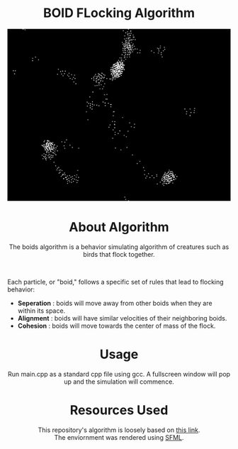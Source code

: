
<h1 align="center">
BOID FLocking Algorithm  
</h1>

![alt text](https://github.com/C295-oss/BOIDSAlgorithm/blob/master/BOID.png)

<h1 align="center">
About Algorithm 
</h1>

<p align="center">
The boids algorithm is a behavior simulating algorithm of creatures such as birds that flock together. 
<br/>
</p>

<br/>

<p>
Each particle, or "boid," follows a specific set of rules that lead to flocking behavior:
</p>
<ul>
  <li><b>Seperation</b> : boids will move away from other boids when they are within its space. </li>
  <li><b>Alignment</b> : boids will have similar velocities of their neighboring boids. </li>
  <li><b>Cohesion</b> : boids will move towards the center of mass of the flock. </li>
</ul>

<h1 align="center">
Usage
</h1>
<p align="center">
Run main.cpp as a standard cpp file using gcc. A fullscreen window will pop up and the simulation will commence.
</p>



<h1 align="center">
Resources Used
</h1>
<p align="center">
This repository's algorithm is loosely based on <a href="https://vanhunteradams.com/Pico/Animal_Movement/Boids-algorithm.html"> this link</a>.
<br/>
The enviornment was rendered using <a href="https://www.sfml-dev.org/">SFML</a>.
</p>
